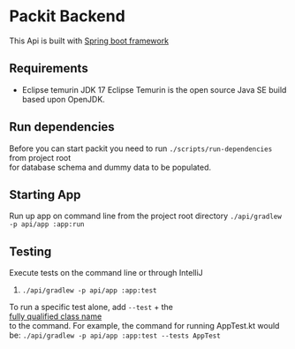 # Packit Backend
This Api is built with [Spring boot framework](https://spring.io)

## Requirements
- Eclipse temurin JDK 17
  Eclipse Temurin is the open source Java SE build based upon OpenJDK.

## Run dependencies
Before you can start packit you need to run `./scripts/run-dependencies` from project root \
for database schema and dummy data to be populated.

## Starting App
Run up app on command line from the project root directory
`./api/gradlew -p api/app :app:run`

## Testing
Execute tests on the command line or through IntelliJ
1. `./api/gradlew -p api/app :app:test`

To run a specific test alone, add `--test` + the \
[fully qualified class name](https://docs.gradle.org/current/userguide/java_testing.html#full_qualified_name_pattern)\
to the command. For example, the command for running AppTest.kt would be: `./api/gradlew -p api/app :app:test --tests AppTest`
